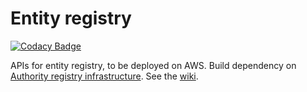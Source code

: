 Entity registry
==============================================

[![Codacy Badge](https://api.codacy.com/project/badge/Grade/2292f3b16cee4ec793273c12618f90fb)](https://app.codacy.com/app/axthosarouris/authority-registry?utm_source=github.com&utm_medium=referral&utm_content=BIBSYSDEV/authority-registry&utm_campaign=Badge_Grade_Settings)

APIs for entity registry, to be deployed on AWS. Build dependency on [Authority registry infrastructure](https://github.com/BIBSYSDEV/authority-registry-infrastructure). See the [wiki](https://github.com/BIBSYSDEV/authority-registry/wiki).